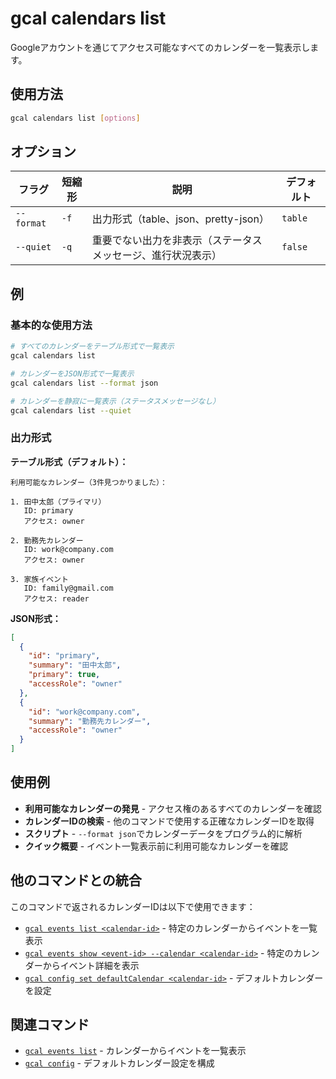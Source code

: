 # gcal calendars list

Googleアカウントを通じてアクセス可能なすべてのカレンダーを一覧表示します。

## 使用方法

```bash
gcal calendars list [options]
```

## オプション

| フラグ | 短縮形 | 説明 | デフォルト |
|--------|--------|------|-----------|
| `--format` | `-f` | 出力形式（table、json、pretty-json） | `table` |
| `--quiet` | `-q` | 重要でない出力を非表示（ステータスメッセージ、進行状況表示） | `false` |

## 例

### 基本的な使用方法

```bash
# すべてのカレンダーをテーブル形式で一覧表示
gcal calendars list

# カレンダーをJSON形式で一覧表示
gcal calendars list --format json

# カレンダーを静寂に一覧表示（ステータスメッセージなし）
gcal calendars list --quiet
```

### 出力形式

**テーブル形式（デフォルト）：**
```
利用可能なカレンダー（3件見つかりました）：

1. 田中太郎（プライマリ）
   ID: primary
   アクセス: owner

2. 勤務先カレンダー
   ID: work@company.com
   アクセス: owner

3. 家族イベント
   ID: family@gmail.com
   アクセス: reader
```

**JSON形式：**
```json
[
  {
    "id": "primary",
    "summary": "田中太郎",
    "primary": true,
    "accessRole": "owner"
  },
  {
    "id": "work@company.com",
    "summary": "勤務先カレンダー",
    "accessRole": "owner"
  }
]
```

## 使用例

- **利用可能なカレンダーの発見** - アクセス権のあるすべてのカレンダーを確認
- **カレンダーIDの検索** - 他のコマンドで使用する正確なカレンダーIDを取得
- **スクリプト** - `--format json`でカレンダーデータをプログラム的に解析
- **クイック概要** - イベント一覧表示前に利用可能なカレンダーを確認

## 他のコマンドとの統合

このコマンドで返されるカレンダーIDは以下で使用できます：

- [`gcal events list <calendar-id>`](events-list.md) - 特定のカレンダーからイベントを一覧表示
- [`gcal events show <event-id> --calendar <calendar-id>`](events-show.md) - 特定のカレンダーからイベント詳細を表示
- [`gcal config set defaultCalendar <calendar-id>`](config.md) - デフォルトカレンダーを設定

## 関連コマンド

- [`gcal events list`](events-list.md) - カレンダーからイベントを一覧表示
- [`gcal config`](config.md) - デフォルトカレンダー設定を構成